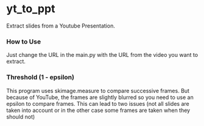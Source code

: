 # yt_to_ppt
Extract slides from a Youtube Presentation.

### How to Use
Just change the URL in the main.py with the URL from the video you want to extract. 

### Threshold (1 - epsilon)
This program uses skimage.measure to compare successive frames. But because of YouTube, the frames are slightly blurred so you need to use an epsilon to compare frames. This can lead to two issues (not all slides are taken into account or in the other case some frames are taken when they should not)
